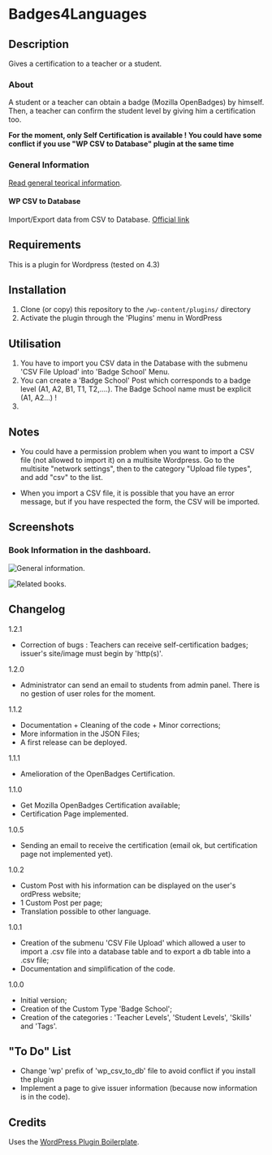 # Badges4Languages

## Description
Gives a certification to a teacher or a student.


### About

A student or a teacher can obtain a badge (Mozilla OpenBadges) by himself.
Then, a teacher can confirm the student level by giving him a certification too.

**For the moment, only Self Certification is available !
You could have some conflict if you use "WP CSV to Database" plugin at the same time**

### General Information
[Read general teorical information](/README-general-information.md).

#### WP CSV to Database
Import/Export data from CSV to Database.
[Official link](https://wordpress.org/plugins/wp-csv-to-database/)


## Requirements
This is a plugin for Wordpress (tested on 4.3)


## Installation

1. Clone (or copy) this repository to the `/wp-content/plugins/` directory
1. Activate the plugin through the 'Plugins' menu in WordPress


## Utilisation

1. You have to import you CSV data in the Database with the submenu 'CSV File Upload' into 'Badge School' Menu.
1. You can create a 'Badge School' Post which corresponds to a badge level (A1, A2, B1, T1, T2,....). The Badge School name must be explicit (A1, A2...) !
1. 


## Notes

* You could have a permission problem when you want to import a CSV file (not allowed to import it) on a multisite Wordpress. Go to the multisite "network settings", then to the category "Upload file types", and add "csv" to the list.

* When you import a CSV file, it is possible that you have an error message, but if you have respected the form, the CSV will be imported.


## Screenshots

### Book Information in the dashboard.
![General information.](assets/GeneralInformation.png)

![Related books.](assets/RelatedBooks.png)







## Changelog

1.2.1
* Correction of bugs : Teachers can receive self-certification badges; issuer's site/image must begin by 'http(s)'.

1.2.0
* Administrator can send an email to students from admin panel. There is no gestion of user roles for the moment.

1.1.2
* Documentation + Cleaning of the code + Minor corrections;
* More information in the JSON Files;
* A first release can be deployed.

1.1.1
* Amelioration of the OpenBadges Certification.

1.1.0
* Get Mozilla OpenBadges Certification available;
* Certification Page implemented.

1.0.5
* Sending an email to receive the certification (email ok, but certification page not implemented yet).

1.0.2
* Custom Post with his information can be displayed on the user's ordPress website;
* 1 Custom Post per page;
* Translation possible to other language.

1.0.1
* Creation of the submenu 'CSV File Upload' which allowed a user to import a .csv file into a database table and to export a db table into a .csv file;
* Documentation and simplification of the code.

1.0.0
* Initial version;
* Creation of the Custom Type 'Badge School';
* Creation of the categories : 'Teacher Levels', 'Student Levels', 'Skills' and 'Tags'.


## "To Do" List

* Change 'wp' prefix of 'wp_csv_to_db' file to avoid conflict if you install the plugin
* Implement a page to give issuer information (because now information is in the code).


## Credits

Uses the [WordPress Plugin Boilerplate](http://wppb.io/).